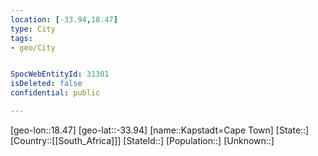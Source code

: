 ```yaml
---
location: [-33.94,18.47]
type: City
tags:
- geo/City


SpocWebEntityId: 31301
isDeleted: false
confidential: public

---
```

[geo-lon::18.47]
[geo-lat::-33.94]
[name::Kapstadt=Cape Town]
[State::]
[Country::[[South_Africa]]]
[StateId::]
[Population::]
[Unknown::]

